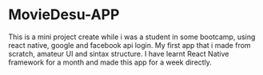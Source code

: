 # MovieDesu-APP

This is a mini project create while i was a student in some bootcamp, using react native, google and facebook api login.
My first app that i made from scratch, amateur UI and sintax structure. I have learnt React Native framework for a month and made this app for a week directly.

